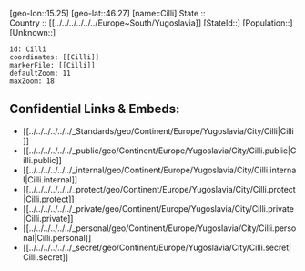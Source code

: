 ﻿---
location: [46.27,15.25] 
mapzoom: [7,12] 
mapmarker: city 
type: City
tags:
- geo/City


SpocWebEntityId: 29609
isDeleted: false
confidential: public

---
[geo-lon::15.25] 
[geo-lat::46.27] 
[name::Cilli] 
State ::  
Country :: [[../../../../../../Europe~South/Yugoslavia]] 
[StateId::] 
[Population::] 
[Unknown::] 


```leaflet
id: Cilli
coordinates: [[Cilli]] 
markerFile: [[Cilli]] 
defaultZoom: 11 
maxZoom: 18
```


## Confidential Links & Embeds: 
- [[../../../../../../_Standards/geo/Continent/Europe/Yugoslavia/City/Cilli|Cilli]] 
- [[../../../../../../_public/geo/Continent/Europe/Yugoslavia/City/Cilli.public|Cilli.public]] 
- [[../../../../../../_internal/geo/Continent/Europe/Yugoslavia/City/Cilli.internal|Cilli.internal]] 
- [[../../../../../../_protect/geo/Continent/Europe/Yugoslavia/City/Cilli.protect|Cilli.protect]] 
- [[../../../../../../_private/geo/Continent/Europe/Yugoslavia/City/Cilli.private|Cilli.private]] 
- [[../../../../../../_personal/geo/Continent/Europe/Yugoslavia/City/Cilli.personal|Cilli.personal]] 
- [[../../../../../../_secret/geo/Continent/Europe/Yugoslavia/City/Cilli.secret|Cilli.secret]] 
